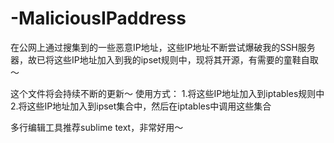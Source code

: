 # -MaliciousIPaddress
在公网上通过搜集到的一些恶意IP地址，这些IP地址不断尝试爆破我的SSH服务器，故已将这些IP地址加入到我的ipset规则中，现将其开源，有需要的童鞋自取～

这个文件将会持续不断的更新～
使用方式：
1.将这些IP地址加入到iptables规则中
2.将这些IP地址加入到ipset集合中，然后在iptables中调用这些集合


多行编辑工具推荐sublime text，非常好用～
